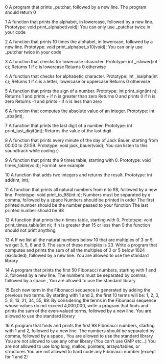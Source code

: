 0 A program that prints _putchar, followed by a new line.
The program should return 0

1 A function that prints the alphabet, in lowercase, followed by a new line.
Prototype: void print_alphabet(void);
You can only use _putchar twice in your code

2 A function that prints 10 times the alphabet, in lowercase, followed by a new line.
Prototype: void print_alphabet_x10(void);
You can only use _putchar twice in your code

3 A function that checks for lowercase character.
Prototype: int _islower(int c);
Returns 1 if c is lowercase
Returns 0 otherwise

4 A function that checks for alphabetic character.
Prototype: int _isalpha(int c);
Returns 1 if c is a letter, lowercase or uppercase
Returns 0 otherwise

5 A function that prints the sign of a number.
Prototype: int print_sign(int n);
Returns 1 and prints + if n is greater than zero
Returns 0 and prints 0 if n is zero
Returns -1 and prints - if n is less than zero

6 A function that computes the absolute value of an integer.
Prototype: int _abs(int);

7 A  function that prints the last digit of a number.
Prototype: int print_last_digit(int);
Returns the value of the last digit

8 A function that prints every minute of the day of Jack Bauer, starting from 00:00 to 23:59.
Prototype: void jack_bauer(void);
You can listen to this soundtrack while coding :)

9 A function that prints the 9 times table, starting with 0.
Prototype: void times_table(void);
Format: see example

10 A function that adds two integers and returns the result.
Prototype: int add(int, int);

11 A function that prints all natural numbers from n to 98, followed by a new line.
Prototype: void print_to_98(int n);
Numbers must be separated by a comma, followed by a space
Numbers should be printed in order
The first printed number should be the number passed to your function
The last printed number should be 98

12 A function that prints the n times table, starting with 0.
Prototype: void print_times_table(int n);
If n is greater than 15 or less than 0 the function should not print anything

13 A If we list all the natural numbers below 10 that are multiples of 3 or 5, we get 3, 5, 6 and 9. The sum of these multiples is 23. Write a program that computes and prints the sum of all the multiples of 3 or 5 below 1024 (excluded), followed by a new line.
You are allowed to use the standard library

14 A program that prints the first 50 Fibonacci numbers, starting with 1 and 2, followed by a new line.
The numbers must be separated by comma, followed by a space , 
You are allowed to use the standard library

15 Each new term in the Fibonacci sequence is generated by adding the previous two terms. By starting with 1 and 2, the first 10 terms will be: 1, 2, 3, 5, 8, 13, 21, 34, 55, 89. By considering the terms in the Fibonacci sequence whose values do not exceed 4,000,000, write a program that finds and prints the sum of the even-valued terms, followed by a new line.
You are allowed to use the standard library

16 A  program that finds and prints the first 98 Fibonacci numbers, starting with 1 and 2, followed by a new line.
The numbers should be separated by comma, followed by a space ,
You are allowed to use the standard library
You are not allowed to use any other library (You can’t use GMP etc…)
You are not allowed to use long long, malloc, pointers, arrays/tables, or structures
You are not allowed to hard code any Fibonacci number (except for 1 and 2)
